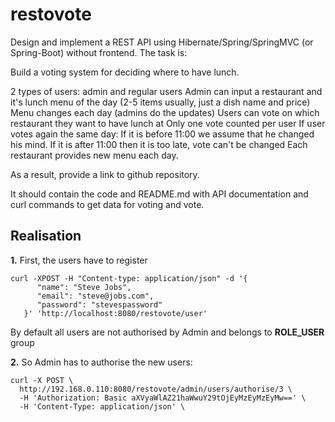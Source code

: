 # restovote
Design and implement a REST API using Hibernate/Spring/SpringMVC (or Spring-Boot) without frontend.
The task is:

Build a voting system for deciding where to have lunch.

2 types of users: admin and regular users
Admin can input a restaurant and it's lunch menu of the day (2-5 items usually, just a dish name and price)
Menu changes each day (admins do the updates)
Users can vote on which restaurant they want to have lunch at
Only one vote counted per user
If user votes again the same day:
If it is before 11:00 we assume that he changed his mind.
If it is after 11:00 then it is too late, vote can't be changed
Each restaurant provides new menu each day.

As a result, provide a link to github repository.

It should contain the code and README.md with API documentation and curl commands to get data for voting and vote.


## Realisation
**1.** First, the users have to register
```
curl -XPOST -H "Content-type: application/json" -d '{
      "name": "Steve Jobs",
      "email": "steve@jobs.com",
      "password": "stevespassword"
   }' 'http://localhost:8080/restovote/user'
   ```
   By default all users are not authorised by Admin and belongs to **ROLE_USER** group
   
**2.**   So Admin has to authorise the new users:
```
curl -X POST \
  http://192.168.0.110:8080/restovote/admin/users/authorise/3 \
  -H 'Authorization: Basic aXVyaWlAZ21haWwuY29tOjEyMzEyMzEyMw==' \
  -H 'Content-Type: application/json' \
```
